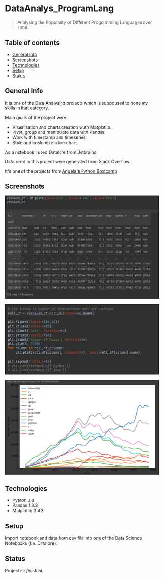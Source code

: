 # DataAnalys_ProgramLang
> Analysing the Popularity of Different Programming Languages over Time.

## Table of contents
* [General info](#general-info)
* [Screenshots](#screenshots)
* [Technologies](#technologies)
* [Setup](#setup)
* [Status](#status)

## General info
It is one of the Data Analysing projects which is suppoused to hone my skills in that category.

Main goals of the project were:
* Visualisation and charts creation wuth Matplotlib.
* Pivot, group and manipulate data with Pandas.
* Work with timestamp and timeseries.
* Style and customize a line chart.

As a notebook I used Datalore from Jetbrains.

Data used in this project were generated from Stack Overflow.

It's one of the projects from [Angela's Python Bootcamp](https://www.udemy.com/course/100-days-of-code/)

## Screenshots
![Code sample](./Screenshots/data_1.png)

![Code sample](./Screenshots/data_2.png)

![Code sample](./Screenshots/data_3.png)

## Technologies
* Python 3.8
* Pandas 1.3.3
* Matplotlib 3.4.3

## Setup
Import notebook and data from csv file into one of the Data Science Notebooks (f.e. Datalore).

## Status
Project is: _finished_.
